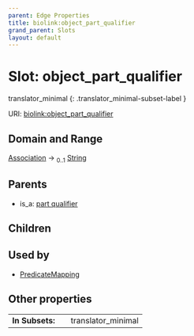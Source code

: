 ```yaml
---
parent: Edge Properties
title: biolink:object_part_qualifier
grand_parent: Slots
layout: default
---
```


# Slot: object_part_qualifier

translator_minimal
{: .translator_minimal-subset-label }




URI: [biolink:object_part_qualifier](https://w3id.org/biolink/object_part_qualifier)

## Domain and Range

[Association](Association.md) ->  <sub>0..1</sub> [String](types/String.md)

## Parents

 *  is_a: [part qualifier](part_qualifier.md)

## Children


## Used by

 * [PredicateMapping](PredicateMapping.md)

## Other properties

|  |  |  |
| --- | --- | --- |
| **In Subsets:** | | translator_minimal |

